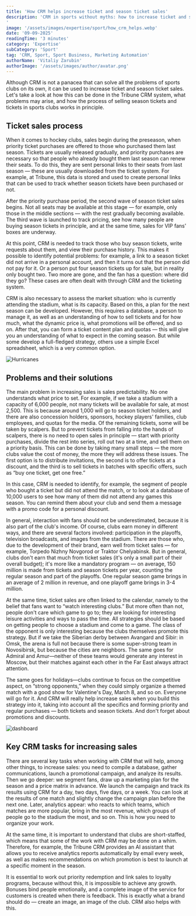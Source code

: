 ```yaml
---
title: 'How CRM helps increase ticket and season ticket sales'
description: 'CRM in sports without myths: how to increase ticket and season ticket sales using the example of Tribune through priority purchase, segmentation, dynamic pricing, and promotions. We analyze the process, analytics, and AI recommendations, linking sales to the loyalty program.
'
image: '/assets/images/expertise/sport/how_crm_helps.webp'
date: '09-09-2025'
readingTime: '3 minutes'
category: 'Expertise'
subCategory: 'Sport'
tag: 'CRM, Sport, Sport Business, Marketing Automation'
authorName: 'Vitaliy Zarubin'
authorImage: '/assets/images/author/avatar.png'
---
```


Although CRM is not a panacea that can solve all the problems of sports clubs on its own, it can be used to increase ticket and season ticket sales. Let's take a look at how this can be done in the Tribune CRM system, what problems may arise, and how the process of selling season tickets and tickets in sports clubs works in principle. 

## Ticket sales process

When it comes to hockey clubs, sales begin during the preseason, when priority ticket purchases are offered to those who purchased them last season. Tickets are usually released gradually, and priority purchases are necessary so that people who already bought them last season can renew their seats. To do this, they are sent personal links to their seats from last season — these are usually downloaded from the ticket system. For example, at Tribune, this data is stored and used to create personal links that can be used to track whether season tickets have been purchased or not. 

After the priority purchase period, the second wave of season ticket sales begins. Not all seats may be available at this stage — for example, only those in the middle sections — with the rest gradually becoming available. The third wave is launched to track pricing, see how many people are buying season tickets in principle, and at the same time, sales for VIP fans' boxes are underway. 

At this point, CRM is needed to track those who buy season tickets, write requests about them, and view their purchase history. This makes it possible to identify potential problems: for example, a link to a season ticket did not arrive in a personal account, and then it turns out that the person did not pay for it. Or a person put four season tickets up for sale, but in reality only bought two. Two more are gone, and the fan has a question: where did they go? These cases are often dealt with through CRM and the ticketing system.

CRM is also necessary to assess the market situation: who is currently attending the stadium, what is its capacity. Based on this, a plan for the next season can be developed. However, this requires a database, a person to manage it, as well as an understanding of how to sell tickets and for how much, what the dynamic price is, what promotions will be offered, and so on. After that, you can form a ticket content plan and quotas — this will give you an understanding of what to expect in the coming season. But while some develop a full-fledged strategy, others use a simple Excel spreadsheet, which is a very common option.

![Hurricanes](https://a.espncdn.com/combiner/i?img=%2Fphoto%2F2021%2F0520%2Fr856865_2_1296x729_16%2D9.jpg&w=920&h=518&scale=crop&cquality=80&location=origin&format=jpg)

## Problems and their solutions

The main problem in increasing sales is sales predictability. No one understands what price to set. For example, if we take a stadium with a capacity of 6,000 people, not many tickets will be available for sale, at most 2,500. This is because around 1,000 will go to season ticket holders, and there are also concession holders, sponsors, hockey players' families, club employees, and quotas for the media. Of the remaining tickets, some will be taken by scalpers. But to prevent tickets from falling into the hands of scalpers, there is no need to open sales in principle — start with priority purchases, divide the rest into series, roll out two at a time, and sell them on a priority basis. This can be done by taking many small steps — the more clubs value the cost of money, the more they will address these issues. The first option is to distribute invitations, the second is to offer tickets at a discount, and the third is to sell tickets in batches with specific offers, such as “buy one ticket, get one free.” 

In this case, CRM is needed to identify, for example, the segment of people who bought a ticket but did not attend the match, or to look at a database of 10,000 users to see how many of them did not attend any games this season. You can remind them about your club and send them a message with a promo code for a personal discount. 

In general, interaction with fans should not be underestimated, because it is also part of the club's income. Of course, clubs earn money in different ways, and there are several factors involved: participation in the playoffs, television broadcasts, and images from the stadium. There are those who, due to the development of their brand, earn well from ticket sales — for example, Torpedo Nizhny Novgorod or Traktor Chelyabinsk. But in general, clubs don't earn that much from ticket sales (it's only a small part of their overall budget); it's more like a mandatory program — on average, 150 million is made from tickets and season tickets per year, counting the regular season and part of the playoffs. One regular season game brings in an average of 2 million in revenue, and one playoff game brings in 3-4 million. 

At the same time, ticket sales are often linked to the calendar, namely to the belief that fans want to “watch interesting clubs.” But more often than not, people don't care which game to go to; they are looking for interesting leisure activities and ways to pass the time. All strategies should be based on getting people to choose a stadium and come to a game. The class of the opponent is only interesting because the clubs themselves promote this strategy. But if we take the Siberian derby between Avangard and Sibir: in Omsk, the arena is full not because there is some super-strong team in Novosibirsk, but because the cities are neighbors. The same goes for Admiral and Amur—neither of these teams would generate any interest in Moscow, but their matches against each other in the Far East always attract attention.

The same goes for holidays—clubs continue to focus on the competitive aspect, on “strong opponents,” when they could simply organize a themed match with a good show for Valentine's Day, March 8, and so on. Everyone will go for it. And CRM will really help increase sales when you build this strategy into it, taking into account all the specifics and forming priority and regular purchases — both tickets and season tickets. And don't forget about promotions and discounts. 

![dashboard](/assets/images/expertise/sport/how_crm_helps_two.webp)

## Key CRM tasks for increasing sales

There are several key tasks when working with CRM that will help, among other things, to increase sales: you need to compile a database, gather communications, launch a promotional campaign, and analyze its results. Then we go deeper: we segment fans, draw up a marketing plan for the season and a price matrix in advance. We launch the campaign and track its results using CRM for a day, two days, five days, or a week. You can look at the results of one match and slightly change the campaign plan before the next one. Later, analytics appear: who reacts to which teams, which matches are more popular, bring in the most revenue, which groups of people go to the stadium the most, and so on. This is how you need to organize your work. 

At the same time, it is important to understand that clubs are short-staffed, which means that some of the work with CRM may be done on a whim. Therefore, for example, the Tribune CRM provides an AI assistant that allows you to receive analytics reports automatically by email every week, as well as makes recommendations on which promotion is best to launch at a specific moment in the season. 

It is essential to work out priority redemption and link sales to loyalty programs, because without this, it is impossible to achieve any growth. Bonuses bind people emotionally, and a complete image of the service for customers is created when there is feedback. This is exactly what a brand should do — create an image, an image of the club. CRM also helps with this.
